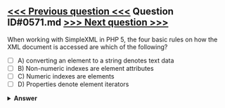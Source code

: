 [<<< Previous question <<<](0570.md)   Question ID#0571.md   [>>> Next question >>>](0572.md)
---

When working with SimpleXML in PHP 5, the four basic rules on how the XML document is accessed are which of the following?




- [ ] A) converting an element to a string denotes text data
- [ ] B) Non-numeric indexes are element attributes
- [ ] C) Numeric indexes are elements
- [ ] D) Properties denote element iterators

<details><summary><b>Answer</b></summary>
<p>
  Answer: <strong>A, B, C, D</strong>
</p>
</details>
